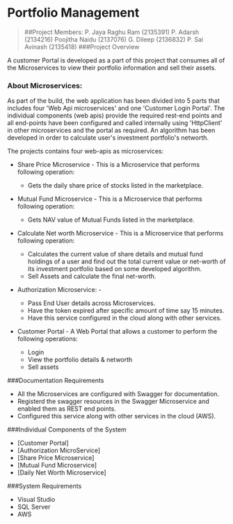 # **Portfolio Management**

>##Project Members:
P. Jaya Raghu Ram  (2135391)
P. Adarsh (2134216)
Poojitha Naidu (2137076)
G. Dileep (2136832)
P. Sai Avinash (2135418)
###Project Overview

A customer Portal is developed as a part of this project that consumes all of the Microservices to view their portfolio information and sell their assets.

### About Microservices:

As part of the build, the web application has been divided into 5 parts that includes four 'Web Api microservices' and one 'Customer Login Portal'. The individual components
(web apis) provide the required rest-end points and all end-points have been configured and called internally using 'HttpClient' in other microservices and the portal as required. An algorithm has been developed in order to calculate user's investment portfolio's networth.  

The projects contains four web-apis as microservices: 

- Share Price Microservice -
  This is a Microservice that performs following operation: 
  - Gets the daily share price of stocks listed in the marketplace.
  
- Mutual Fund Microservice - 
  This is a Microservice that performs following operation: 
  - Gets NAV value of Mutual Funds listed in the marketplace.

- Calculate Net worth Microservice - 
  This is a Microservice that performs following operation: 
  - Calculates the current value of share details and mutual fund holdings of a user and find out the total current value or net-worth of its investment portfolio based on some developed algorithm.
  - Sell Assets and calculate the final net-worth.
  
- Authorization Microservice: - 
  - Pass End User details across Microservices.
  - Have the token expired after specific amount of time say 15 minutes.
  - Have this service configured in the cloud along with other services.
  
- Customer Portal - 
  A Web Portal that allows a customer to perform the following operations:
  - Login 
  - View the portfolio details & networth 
  - Sell assets
  
 
 ###Documentation Requirements
- All the Microservices are configured with Swagger for documentation.
- Registerd the swagger resources in the Swagger Microservice and enabled them as REST end points.
- Configured this service along with other services in the cloud (AWS).

###Individual Components of the System
- [Customer Portal]
- [Authorization MicroService]
- [Share Price Microservice]
- [Mutual Fund Microservice]
- [Daily Net Worth Microservice]

###System Requirements
- Visual Studio 
- SQL Server
- AWS

